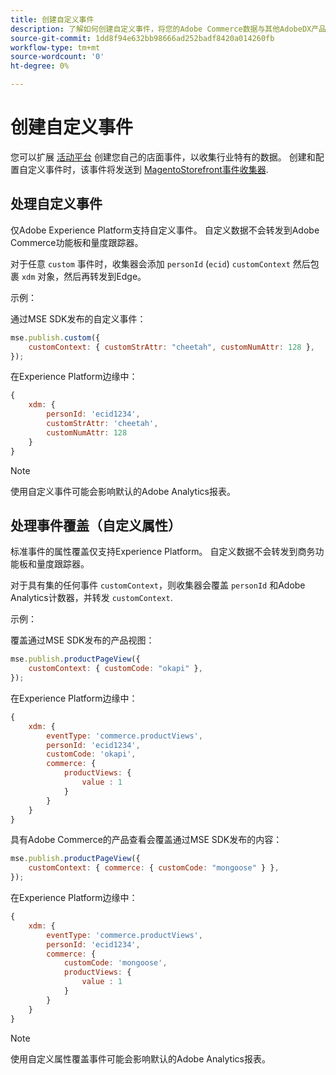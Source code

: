 ```yaml
---
title: 创建自定义事件
description: 了解如何创建自定义事件，将您的Adobe Commerce数据与其他AdobeDX产品连接起来。
source-git-commit: 1dd8f94e632bb98666ad252badf8420a014260fb
workflow-type: tm+mt
source-wordcount: '0'
ht-degree: 0%

---
```


# 创建自定义事件

您可以扩展 [活动平台](events.md) 创建您自己的店面事件，以收集行业特有的数据。 创建和配置自定义事件时，该事件将发送到 [MagentoStorefront事件收集器](https://www.npmjs.com/package/@adobe/magento-storefront-event-collector).

## 处理自定义事件

仅Adobe Experience Platform支持自定义事件。 自定义数据不会转发到Adobe Commerce功能板和量度跟踪器。

对于任意 `custom` 事件时，收集器会添加 `personId` (`ecid`) `customContext` 然后包裹 `xdm` 对象，然后再转发到Edge。

示例：

通过MSE SDK发布的自定义事件：

```javascript
mse.publish.custom({
    customContext: { customStrAttr: "cheetah", customNumAttr: 128 },
});
```

在Experience Platform边缘中：

```javascript
{
    xdm: {
        personId: 'ecid1234',
        customStrAttr: 'cheetah',
        customNumAttr: 128
    }
}
```

>[!NOTE]
>
> 使用自定义事件可能会影响默认的Adobe Analytics报表。

## 处理事件覆盖（自定义属性）

标准事件的属性覆盖仅支持Experience Platform。 自定义数据不会转发到商务功能板和量度跟踪器。

对于具有集的任何事件 `customContext`，则收集器会覆盖 `personId` 和Adobe Analytics计数器，并转发 `customContext`.

示例：

覆盖通过MSE SDK发布的产品视图：

```javascript
mse.publish.productPageView({
    customContext: { customCode: "okapi" },
});
```

在Experience Platform边缘中：

```javascript
{
    xdm: {
        eventType: 'commerce.productViews',
        personId: 'ecid1234',
        customCode: 'okapi',
        commerce: {
            productViews: {
                value : 1
            }
        }
    }
}
```

具有Adobe Commerce的产品查看会覆盖通过MSE SDK发布的内容：

```javascript
mse.publish.productPageView({
    customContext: { commerce: { customCode: "mongoose" } },
});
```

在Experience Platform边缘中：

```javascript
{
    xdm: {
        eventType: 'commerce.productViews',
        personId: 'ecid1234',
        commerce: {
            customCode: 'mongoose',
            productViews: {
                value : 1
            }
        }
    }
}
```

>[!NOTE]
>
> 使用自定义属性覆盖事件可能会影响默认的Adobe Analytics报表。
